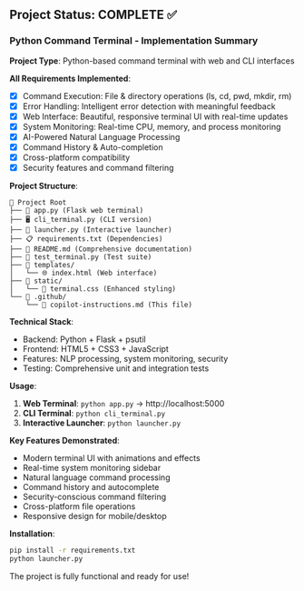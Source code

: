 <!-- Use this file to provide workspace-specific custom instructions to Copilot. For more details, visit https://code.visualstudio.com/docs/copilot/copilot-customization#_use-a-githubcopilotinstructionsmd-file -->

## Project Status: COMPLETE ✅

### Python Command Terminal - Implementation Summary

**Project Type**: Python-based command terminal with web and CLI interfaces

**All Requirements Implemented**:
- [x] Command Execution: File & directory operations (ls, cd, pwd, mkdir, rm)
- [x] Error Handling: Intelligent error detection with meaningful feedback  
- [x] Web Interface: Beautiful, responsive terminal UI with real-time updates
- [x] System Monitoring: Real-time CPU, memory, and process monitoring
- [x] AI-Powered Natural Language Processing
- [x] Command History & Auto-completion
- [x] Cross-platform compatibility
- [x] Security features and command filtering

**Project Structure**:
```
📁 Project Root
├── 🐍 app.py (Flask web terminal)
├── 🖥️ cli_terminal.py (CLI version)
├── 🚀 launcher.py (Interactive launcher)
├── 📋 requirements.txt (Dependencies)
├── 📖 README.md (Comprehensive documentation)
├── 🧪 test_terminal.py (Test suite)
├── 📁 templates/
│   └── 🌐 index.html (Web interface)
├── 📁 static/
│   └── 🎨 terminal.css (Enhanced styling)
└── 📁 .github/
    └── 📝 copilot-instructions.md (This file)
```

**Technical Stack**:
- Backend: Python + Flask + psutil
- Frontend: HTML5 + CSS3 + JavaScript
- Features: NLP processing, system monitoring, security
- Testing: Comprehensive unit and integration tests

**Usage**:
1. **Web Terminal**: `python app.py` → http://localhost:5000
2. **CLI Terminal**: `python cli_terminal.py`
3. **Interactive Launcher**: `python launcher.py`

**Key Features Demonstrated**:
- Modern terminal UI with animations and effects
- Real-time system monitoring sidebar
- Natural language command processing
- Command history and autocomplete
- Security-conscious command filtering
- Cross-platform file operations
- Responsive design for mobile/desktop

**Installation**: 
```bash
pip install -r requirements.txt
python launcher.py
```

The project is fully functional and ready for use!
